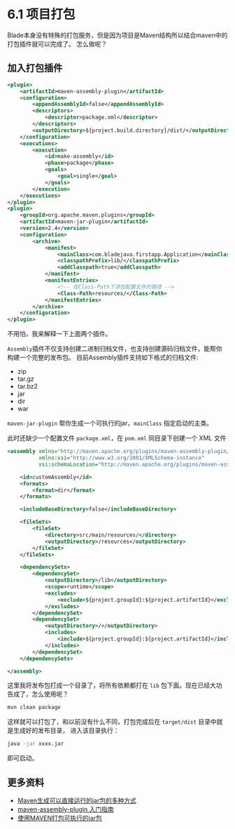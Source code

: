 # 6.1 项目打包

Blade本身没有特殊的打包服务，但是因为项目是Maven结构所以结合maven中的打包插件就可以完成了。
怎么做呢？

## 加入打包插件

```xml
<plugin>
    <artifactId>maven-assembly-plugin</artifactId>
    <configuration>
        <appendAssemblyId>false</appendAssemblyId>
        <descriptors>
            <descriptor>package.xml</descriptor>
        </descriptors>
        <outputDirectory>${project.build.directory}/dist/</outputDirectory>
    </configuration>
    <executions>
        <execution>
            <id>make-assembly</id>
            <phase>package</phase>
            <goals>
                <goal>single</goal>
            </goals>
        </execution>
    </executions>
</plugin>
<plugin>
    <groupId>org.apache.maven.plugins</groupId>
    <artifactId>maven-jar-plugin</artifactId>
    <version>2.4</version>
    <configuration>
        <archive>
            <manifest>
                <mainClass>com.bladejava.firstapp.Application</mainClass>
                <classpathPrefix>lib/</classpathPrefix>
                <addClasspath>true</addClasspath>
            </manifest>
            <manifestEntries>
                <!-- 在Class-Path下添加配置文件的路径 -->
                <Class-Path>resources/</Class-Path>
            </manifestEntries>
        </archive>
    </configuration>
</plugin>
```

不用怕，我来解释一下上面两个插件。

`Assembly`插件不仅支持创建二进制归档文件，也支持创建源码归档文件，能帮你构建一个完整的发布包。
目前Assembly插件支持如下格式的归档文件:

- zip
- tar.gz
- tar.bz2
- jar
- dir
- war

`maven-jar-plugin` 帮你生成一个可执行的jar，`mainClass` 指定启动的主类。

此时还缺少一个配置文件 `package.xml`，在 `pom.xml` 同目录下创建一个 XML 文件

```xml
<assembly xmlns="http://maven.apache.org/plugins/maven-assembly-plugin/assembly/1.1.2"
          xmlns:xsi="http://www.w3.org/2001/XMLSchema-instance"
          xsi:schemaLocation="http://maven.apache.org/plugins/maven-assembly-plugin/assembly/1.1.2 http://maven.apache.org/xsd/assembly-1.1.2.xsd">

    <id>customAssembly</id>
    <formats>
        <format>dir</format>
    </formats>

    <includeBaseDirectory>false</includeBaseDirectory>

    <fileSets>
        <fileSet>
            <directory>src/main/resources/</directory>
            <outputDirectory>/resources</outputDirectory>
        </fileSet>
    </fileSets>

    <dependencySets>
        <dependencySet>
            <outputDirectory>/lib</outputDirectory>
            <scope>runtime</scope>
            <excludes>
                <exclude>${project.groupId}:${project.artifactId}</exclude>
            </excludes>
        </dependencySet>
        <dependencySet>
            <outputDirectory>/</outputDirectory>
            <includes>
                <include>${project.groupId}:${project.artifactId}</include>
            </includes>
        </dependencySet>
    </dependencySets>

</assembly>
```

这里我将发布包打成一个目录了，将所有依赖都打在 `lib` 包下面。现在已经大功告成了，怎么使用呢？

```bash
mvn clean package
```

这样就可以打包了，和以前没有什么不同，打包完成后在 `target/dist` 目录中就是生成好的发布目录，
进入该目录执行：

```bash
java -jar xxxx.jar
```

即可启动。

## 更多资料

- [Maven生成可以直接运行的jar包的多种方式](http://blog.csdn.net/xiao__gui/article/details/47341385)
- [maven-assembly-plugin 入门指南](http://www.jianshu.com/p/14bcb17b99e0)
- [使用MAVEN打包可执行的jar包](http://www.jianshu.com/p/afb79650b606)
